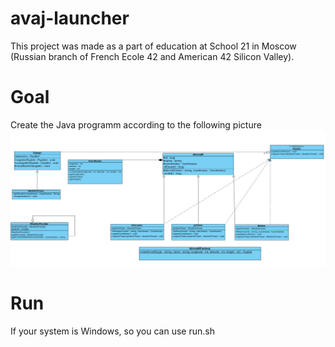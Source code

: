 # avaj-launcher

This project was made as a part of education at School 21 in Moscow (Russian branch of French Ecole 42 and American 42 Silicon Valley).

# Goal
Create the Java programm according to the following picture 
![alt text](https://github.com/Baushkiner/avaj-launcher/blob/main/avaj_uml.png)

# Run
If your system is Windows, so you can use run.sh
